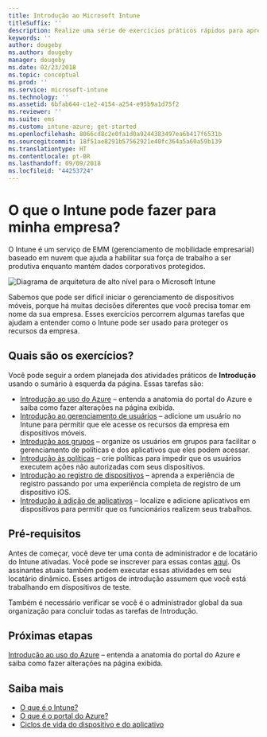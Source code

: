 ```yaml
---
title: Introdução ao Microsoft Intune
titleSuffix: ''
description: Realize uma série de exercícios práticos rápidos para aprender mais sobre o Intune.
keywords: ''
author: dougeby
ms.author: dougeby
manager: dougeby
ms.date: 02/23/2018
ms.topic: conceptual
ms.prod: ''
ms.service: microsoft-intune
ms.technology: ''
ms.assetid: 6bfab644-c1e2-4154-a254-e95b9a1d75f2
ms.reviewer: ''
ms.suite: ems
ms.custom: intune-azure; get-started
ms.openlocfilehash: 8066cd8c2e0fa1d0a9244383497ea6b417f6531b
ms.sourcegitcommit: 18f51ae8291b57562921e40fc364a5a60a59b139
ms.translationtype: HT
ms.contentlocale: pt-BR
ms.lasthandoff: 09/09/2018
ms.locfileid: "44253724"
---
```

# <a name="what-can-intune-do-for-my-company"></a>O que o Intune pode fazer para minha empresa?

O Intune é um serviço de EMM (gerenciamento de mobilidade empresarial) baseado em nuvem que ajuda a habilitar sua força de trabalho a ser produtiva enquanto mantém dados corporativos protegidos.

![Diagrama de arquitetura de alto nível para o Microsoft Intune](/intune/media/intunearchitecture.svg)

Sabemos que pode ser difícil iniciar o gerenciamento de dispositivos móveis, porque há muitas decisões diferentes que você precisa tomar em nome da sua empresa. Esses exercícios percorrem algumas tarefas que ajudam a entender como o Intune pode ser usado para proteger os recursos da empresa.

## <a name="what-are-the-exercises"></a>Quais são os exercícios?

Você pode seguir a ordem planejada dos atividades práticos de __Introdução__ usando o sumário à esquerda da página. Essas tarefas são:

* [Introdução ao uso do Azure](get-started-azure.md) – entenda a anatomia do portal do Azure e saiba como fazer alterações na página exibida.
* [Introdução ao gerenciamento de usuários](get-started-users.md) – adicione um usuário no Intune para permitir que ele acesse os recursos da empresa em dispositivos móveis.
* [Introdução aos grupos](get-started-groups.md) – organize os usuários em grupos para facilitar o gerenciamento de políticas e dos aplicativos que eles podem acessar.
* [Introdução às políticas](get-started-policies.md) – crie políticas para impedir que os usuários executem ações não autorizadas com seus dispositivos.
* [Introdução ao registro de dispositivos](get-started-enroll.md) – aprenda a experiência de registro passando por uma experiência completa de registro de um dispositivo iOS.
* [Introdução à adição de aplicativos](get-started-apps.md) – localize e adicione aplicativos em dispositivos para permitir que os funcionários realizem seus trabalhos.

## <a name="prerequisites"></a>Pré-requisitos

Antes de começar, você deve ter uma conta de administrador e de locatário do Intune ativadas. Você pode se inscrever para essas contas [aqui](https://portal.office.com/Signup/Signup.aspx?OfferId=40BE278A-DFD1-470a-9EF7-9F2596EA7FF9&dl=INTUNE_A&ali=1#0%20). Os assinantes atuais também podem executar essas atividades em seu locatário dinâmico. Esses artigos de introdução assumem que você está trabalhando em dispositivos de teste.

Também é necessário verificar se você é o administrador global da sua organização para concluir todas as tarefas de Introdução.

## <a name="next-steps"></a>Próximas etapas

[Introdução ao uso do Azure](get-started-azure.md) – entenda a anatomia do portal do Azure e saiba como fazer alterações na página exibida.

## <a name="learn-more"></a>Saiba mais

* [O que é o Intune?](introduction-intune.md)
* [O que é o portal do Azure?](what-is-intune.md)
* [Ciclos de vida do dispositivo e do aplicativo](introduction-device-app-lifecycles.md)
